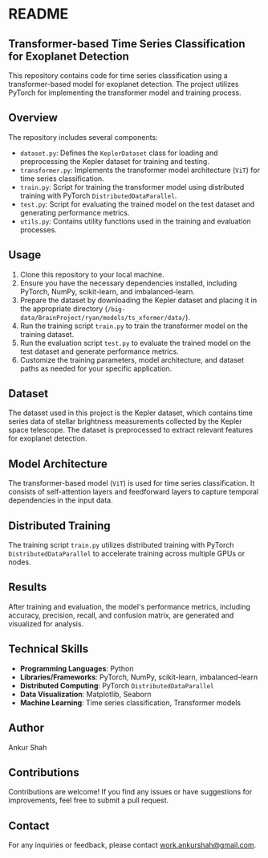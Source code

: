 # README

## Transformer-based Time Series Classification for Exoplanet Detection

This repository contains code for time series classification using a transformer-based model for exoplanet detection. The project utilizes PyTorch for implementing the transformer model and training process.

## Overview

The repository includes several components:

- `dataset.py`: Defines the `KeplerDataset` class for loading and preprocessing the Kepler dataset for training and testing.
- `transformer.py`: Implements the transformer model architecture (`ViT`) for time series classification.
- `train.py`: Script for training the transformer model using distributed training with PyTorch `DistributedDataParallel`.
- `test.py`: Script for evaluating the trained model on the test dataset and generating performance metrics.
- `utils.py`: Contains utility functions used in the training and evaluation processes.

## Usage

1. Clone this repository to your local machine.
2. Ensure you have the necessary dependencies installed, including PyTorch, NumPy, scikit-learn, and imbalanced-learn.
3. Prepare the dataset by downloading the Kepler dataset and placing it in the appropriate directory (`/big-data/BrainProject/ryan/models/ts_xformer/data/`).
4. Run the training script `train.py` to train the transformer model on the training dataset.
5. Run the evaluation script `test.py` to evaluate the trained model on the test dataset and generate performance metrics.
6. Customize the training parameters, model architecture, and dataset paths as needed for your specific application.

## Dataset

The dataset used in this project is the Kepler dataset, which contains time series data of stellar brightness measurements collected by the Kepler space telescope. The dataset is preprocessed to extract relevant features for exoplanet detection.

## Model Architecture

The transformer-based model (`ViT`) is used for time series classification. It consists of self-attention layers and feedforward layers to capture temporal dependencies in the input data.

## Distributed Training

The training script `train.py` utilizes distributed training with PyTorch `DistributedDataParallel` to accelerate training across multiple GPUs or nodes.

## Results

After training and evaluation, the model's performance metrics, including accuracy, precision, recall, and confusion matrix, are generated and visualized for analysis.

## Technical Skills

- **Programming Languages**: Python
- **Libraries/Frameworks**: PyTorch, NumPy, scikit-learn, imbalanced-learn
- **Distributed Computing**: PyTorch `DistributedDataParallel`
- **Data Visualization**: Matplotlib, Seaborn
- **Machine Learning**: Time series classification, Transformer models

## Author

Ankur Shah

## Contributions

Contributions are welcome! If you find any issues or have suggestions for improvements, feel free to submit a pull request.

## Contact

For any inquiries or feedback, please contact work.ankurshah@gmail.com.

